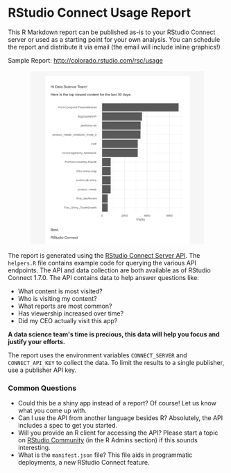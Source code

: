 # RStudio Connect Usage Report

This R Markdown report can be published as-is to your RStudio Connect server or 
used as a starting point for your own analysis. You can schedule the report and 
distribute it via email (the email will include inline graphics!)

Sample Report: http://colorado.rstudio.com/rsc/usage

<center><img src="email-preview.png" width = "400px" height = "400x"></center>

The report is generated using the [RStudio Connect Server API](https://docs.rstudio.com/connect/api). The `helpers.R` file contains example code for querying the various API endpoints. The API and data collection are both available as of RStudio Connect 1.7.0. The API contains data to help answer questions like:

- What content is most visited?
- Who is visiting my content?
- What reports are most common?
- Has viewership increased over time?
- Did my CEO actually visit this app?

**A data science team's time is precious, this data will help you focus and justify your efforts.**

The report uses the environment variables `CONNECT_SERVER` and `CONNECT_API_KEY` to collect the data. To limit the results to a single publisher, use a publisher API key.

### Common Questions

- Could this be a shiny app instead of a report? Of course! Let us know what you come up with.
- Can I use the API from another language besides R? Absolutely, the API includes a spec to get you started.
- Will you provide an R client for accessing the API? Please start a topic on [RStudio Community](https://community.rstudio.com/c/r-admin/rstudio-connect) (in the R Admins section) if this sounds interesting.
- What is the `manifest.json` file? This file aids in programmatic deployments, a new RStudio Connect feature.
